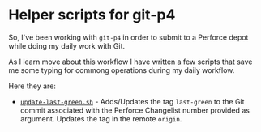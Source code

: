 # Helper scripts for git-p4

So, I've been working with `git-p4` in order to submit to a Perforce depot while doing my daily work with Git.

As I learn move about this workflow I have written a few scripts that save me some typing for commong operations during my daily workflow.

Here they are:

* [`update-last-green.sh`](update-last-green.sh) - Adds/Updates the tag `last-green` to the Git commit associated with the Perforce Changelist number provided as argument. Updates the tag in the remote `origin`.
